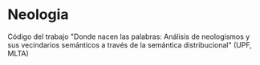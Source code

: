 # Neologia
Código del trabajo "Donde nacen las palabras: Análisis de neologismos y sus vecindarios semánticos a través de la semántica distribucional" (UPF, MLTA)
